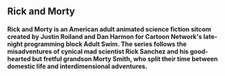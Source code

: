 ## Rick and Morty

#### Rick and Morty is an American adult animated science fiction sitcom created by Justin Roiland and Dan Harmon for Cartoon Network's late-night programming block Adult Swim. The series follows the misadventures of cynical mad scientist Rick Sanchez and his good-hearted but fretful grandson Morty Smith, who split their time between domestic life and interdimensional adventures. 

